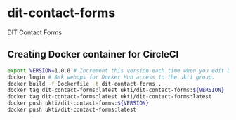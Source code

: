 # dit-contact-forms
DIT Contact Forms

## Creating Docker container for CircleCI

```bash
export VERSION=1.0.0 # Increment this version each time when you edit Dockerfile.
docker login # Ask webops for Docker Hub access to the ukti group.
docker build -f Dockerfile -t dit-contact-forms .
docker tag dit-contact-forms:latest ukti/dit-contact-forms:${VERSION}
docker tag dit-contact-forms:latest ukti/dit-contact-forms:latest
docker push ukti/dit-contact-forms:${VERSION}
docker push ukti/dit-contact-forms:latest
```